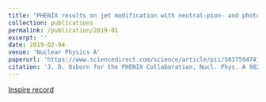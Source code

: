 ```yaml
---
title: "PHENIX results on jet modification with neutral-pion- and photon- triggered two particle correlations in p+p, p(d)+Au, and Au+Au collisions"
collection: publications
permalink: /publication/2019-01
excerpt: ''
date: 2019-02-04
venue: 'Nuclear Physics A'
paperurl: 'https://www.sciencedirect.com/science/article/pii/S0375947418301817?via%3Dihub'
citation: 'J. D. Osborn for the PHENIX Collaboration, Nucl. Phys. A 982, 591-594 (2019)'
---
```


[Inspire record](http://inspirehep.net/record/1682271)
